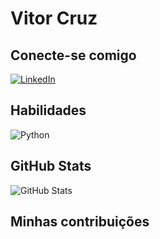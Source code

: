 # Vitor Cruz

## Conecte-se comigo
[![LinkedIn](https://img.shields.io/badge/LinkedIn-000?style=for-the-badge&logo=linkedin&logoColor=0E76A8)](https://www.linkedin.com/in/vitorcruzs/)

## Habilidades
![Python](https://img.shields.io/badge/Python-000?style=for-the-badge&logo=python)


## GitHub Stats
![GitHub Stats](https://github-readme-stats.vercel.app/api?username=vitorcruzs&theme=transparent&bg_color=000&border_color=30A3DC&show_icons=true&icon_color=30A3DC&title_color=FFF&text_color=FFF)

## Minhas contribuições